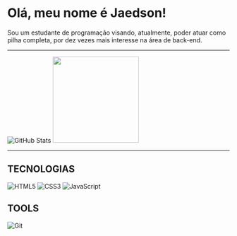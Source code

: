 
# Olá, meu nome é Jaedson! 
Sou um estudante de programação visando, atualmente, poder atuar como pilha completa, por dez vezes mais interesse na área de back-end.

---


  ![GitHub Stats](https://github-readme-stats.vercel.app/api?username=Jaedsonn&theme=transparent&bg_color=000&border_color=30A3DC&show_icons=true&icon_color=30A3DC&title_color=30A3DC&text_color=FFF)
  <img height="195em" src="https://github-readme-stats-git-masterrstaa-rickstaa.vercel.app/api/top-langs/?username=Jaedsonn&layout=compact&bg_color=000&border_color=30A3DC&title_color=E94D5F&text_color=FFF"/>

 


---
## TECNOLOGIAS

  ![HTML5](https://img.shields.io/badge/HTML5-E34F26?style=for-the-badge&logo=html5&logoColor=white)
  ![CSS3](https://img.shields.io/badge/CSS3-1572B6?style=for-the-badge&logo=css3&logoColor=white)
  ![JavaScript](https://img.shields.io/badge/JavaScript-F7DF1E?style=for-the-badge&logo=javascript&logoColor=black)

## TOOLS

  ![Git](https://img.shields.io/badge/GIT-000?style=for-the-badge&logo=git&logoColor=white)
